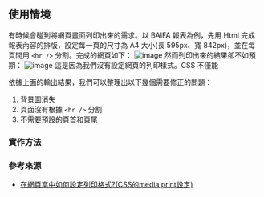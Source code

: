## 使用情境
有時候會碰到將網頁畫面列印出來的需求。以 BAIFA 報表為例，先用 Html 完成報表內容的排版，設定每一頁的尺寸為 A4 大小(長 595px、寬 842px)，並在每頁間用 `<hr />` 分割。完成的網頁如下：
![image](https://github.com/CAFECA-IO/KnowledgeManagement/assets/114177573/a46ff708-caeb-43a3-ade3-86f4465770d4)
然而列印出來的結果卻不如預期：
![image](https://github.com/CAFECA-IO/KnowledgeManagement/assets/114177573/e6398eff-5d83-42e5-b5be-313915b543fa)
這是因為我們沒有設定網頁的列印樣式。CSS 不僅能

依據上面的輸出結果，我們可以整理出以下幾個需要修正的問題：
1. 背景圖消失
2. 頁面沒有根據 `<hr />` 分割
3. 不需要預設的頁首和頁尾

### 實作方法

### 參考來源
- [在網頁當中如何設定列印格式?(CSS的media print設定)](https://kbytalk.com/html-print-css/)
